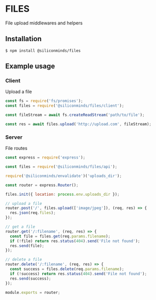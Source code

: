 # FILES
File upload middlewares and helpers

## Installation
```console
$ npm install @siliconminds/files
```

## Example usage
### Client
Upload a file

```javascript
const fs = require('fs/promises');
const files = require('@siliconminds/files/client');

const fileStream = await fs.createReadStream('path/to/file');

const res = await files.upload('http://upload.com', fileStream);
```

### Server
File routes

```javascript
const express = require('express');

const files = require('@siliconminds/files/api');

require('@siliconminds/envalidate')('uploads_dir');

const router = express.Router();

files.init({ location: process.env.uploads_dir });

// upload a file
router.post('/', files.upload(['image/jpeg']), (req, res) => {
  res.json(req.files);
});

// get a file
router.get('/:filename', (req, res) => {
  const file = files.get(req.params.filename);
  if (!file) return res.status(404).send('File not found');
  res.send(file);
});

// delete a file
router.delete('/:filename', (req, res) => {
  const success = files.delete(req.params.filename);
  if (!success) return res.status(404).send('File not found');
  res.send(success);
});

module.exports = router;

```
